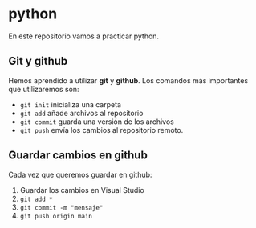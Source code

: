# python

En este repositorio vamos a practicar python.

## Git y github

Hemos aprendido a utilizar **git** y **github**. Los comandos más importantes
que utilizaremos son:

- `git init` inicializa una carpeta
- `git add` añade archivos al repositorio
- `git commit` guarda una versión de los archivos
- `git push` envía los cambios al repositorio remoto.

## Guardar cambios en github

Cada vez que queremos guardar en github:

1. Guardar los cambios en Visual Studio
2. `git add *`
3. `git commit -m "mensaje"`
4. `git push origin main`